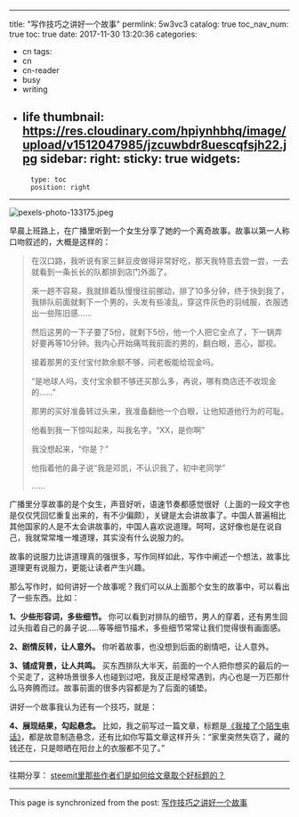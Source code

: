 
---
title: "写作技巧之讲好一个故事"
permlink: 5w3vc3
catalog: true
toc_nav_num: true
toc: true
date: 2017-11-30 13:20:36
categories:
- cn
tags:
- cn
- cn-reader
- busy
- writing
- life
thumbnail: https://res.cloudinary.com/hpiynhbhq/image/upload/v1512047985/jzcuwbdr8uescqfsjh22.jpg
sidebar:
    right:
        sticky: true
widgets:
    -
        type: toc
        position: right
---


![pexels-photo-133175.jpeg](https://res.cloudinary.com/hpiynhbhq/image/upload/v1512047985/jzcuwbdr8uescqfsjh22.jpg)

早晨上班路上，在广播里听到一个女生分享了她的一个离奇故事。故事以第一人称口吻叙述的，大概是这样的：

>在汉口路，我听说有家三鲜豆皮做得非常好吃，那天我特意去尝一尝，一去就看到一条长长的队都排到店门外面了。
>
>来一趟不容易，我就排着队慢慢往前挪动，排了10多分钟，终于快到我了，我排队前面就剩下一个男的，头发有些凌乱，穿这件灰色的羽绒服，衣服透出一些陈旧感......
>
>然后这男的一下子要了5份，就剩下5份，他一个人把它全点了，下一锅弄好要再等10分钟。我内心开始痛骂我前面的男的，翻白眼，恶心，鄙视。
>
>接着那男的支付宝付款余额不够，问老板能给现金吗。
>
>“是地球人吗，支付宝余额不够还买那么多，再说，哪有商店还不收现金的......”
>
>那男的买好准备转过头来，我准备翻他一个白眼，让他知道他行为的可耻。
>
>他看到我一下惊叫起来，叫我名字，“XX，是你啊”
>
>我没想起来，“你是？”
>
>他指着他的鼻子说“我是邓凯，不认识我了，初中老同学”
>
>......


广播里分享故事的是个女生，声音好听，语速节奏都感觉很好（上面的一段文字也是仅仅凭回忆重复出来的，有不少偏颇），关键是太会讲故事了。中国人普遍相比其他国家的人是不太会讲故事的，中国人喜欢说道理。呵呵，这好像也是在说自己，我就常常堆一堆道理，其实没有什么说服力的。

故事的说服力比讲道理真的强很多，写作同样如此，写作中阐述一个想法，故事比道理更有说服力，更能让读者产生兴趣。

那么写作时，如何讲好一个故事呢？我们可以从上面那个女生的故事中，可以看出了一些东西。比如：

**1、少些形容词，多些细节。**
你可以看到对排队的细节，男人的穿着，还有男生回过头指着自己的鼻子说.....等等细节描术，多些细节常常让我们觉得很有画面感。

**2、剧情反转，让人意外。**
你听着故事，也没想到后面的剧情吧，让人意外。

**3、铺成背景，让人共鸣。**
买东西排队大半天，前面的一个人把你想买的最后的一个买走了，这种场景很多人也碰到过吧，我反正是经常遇到，内心也是一万匹那什么马奔腾而过。故事前面的很多内容都是为了后面的铺垫。

讲好一个故事我认为还有一个技巧，就是：

**4、展现结果，勾起悬念。**
比如，我之前写过一篇文章，标题是[《我接了个陌生电话》]()，都是故意制造悬念，还有比如你写篇文章这样开头：“家里突然失窃了，藏的钱还在，只是晾晒在阳台上的衣服都不见了。”

---

往期分享：
[steemit里那些作者们是如何给文章取个好标题的？](https://steemit.com/cn/@yellowbird/tkrqo-steemit)



- - -

This page is synchronized from the post: [写作技巧之讲好一个故事](https://steemit.com/@yellowbird/5w3vc3)
